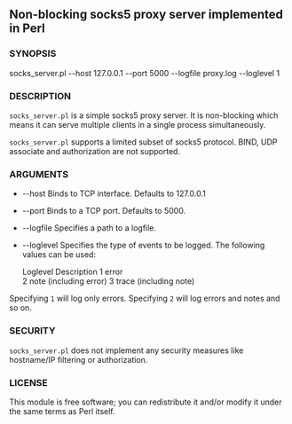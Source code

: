 Non-blocking socks5 proxy server implemented in Perl
-----------------
### SYNOPSIS

socks_server.pl --host 127.0.0.1 --port 5000 --logfile proxy.log --loglevel 1

### DESCRIPTION

`socks_server.pl` is a simple socks5 proxy server. It is non-blocking
which means it can serve multiple clients in a single process simultaneously.

`socks_server.pl` supports a limited subset of socks5 protocol. BIND, UDP
associate and authorization are not supported.

### ARGUMENTS

* --host
Binds to TCP interface. Defaults to 127.0.0.1

* --port
Binds to a TCP port. Defaults to 5000. 

* --logfile
Specifies a path to a logfile.

* --loglevel
Specifies the type of events to be logged. The following values
can be used:

   Loglevel  Description 
   1         error  
   2         note (including error)
   3         trace (including note)

Specifying `1` will log only errors. Specifying `2` will log errors and
notes and so on.

### SECURITY

`socks_server.pl` does not implement any security measures like hostname/IP
filtering or authorization.

### LICENSE

This module is free software; you can redistribute it and/or
modify it under the same terms as Perl itself.



